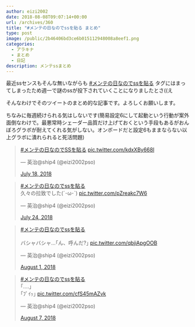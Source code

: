 ```yaml
---
author: eizi2002
date: 2018-08-08T09:07:14+00:00
url: /archives/360
title: "#メンテの日なのでssを貼る まとめ"
type: post
image: /public/2b46406bd3ce6b015112948008a8eef1.png
categories:
  - アラキナ
  - まとめ
  - 日記
description: メンテssまとめ
---
```

 

最近ssセンスもそんな無いながらも <a href="https://twitter.com/hashtag/%E3%83%A1%E3%83%B3%E3%83%86%E3%81%AE%E6%97%A5%E3%81%AA%E3%81%AE%E3%81%A7ss%E3%82%92%E8%B2%BC%E3%82%8B" target="_blank">#メンテの日なのでssを貼る</a> タグにはまってしまったため週一で謎のssが投下されていくことになりましたとさ((え

そんなわけでそのツイートのまとめ的な記事です。よろしくお願いします。

<p class="has-cyan-bluish-gray-color">
  ちなみに毎週続けられる気はしないです(簡易設定6にして起動という行動が案外面倒なわけで。最悪常時シェーダー品質だけ上げておくという手段もあるがおんぼろグラボが耐えてくれる気がしない。オンボードだと設定6もままならない以上グラボに潰れられると死活問題)
</p>

<blockquote class="twitter-tweet">
  <p lang="und" dir="ltr">
    <a href="https://twitter.com/hashtag/%E3%83%A1%E3%83%B3%E3%83%86%E3%81%AE%E6%97%A5%E3%81%AA%E3%81%AE%E3%81%A7SS%E3%82%92%E8%B2%BC%E3%82%8B?src=hash&ref_src=twsrc%5Etfw">#メンテの日なのでSSを貼る</a> <a href="https://t.co/kdxXBy668l">pic.twitter.com/kdxXBy668l</a>
  </p>— 英治@ship4 (@eizi2002pso) 
  
  <a href="https://twitter.com/eizi2002pso/status/1019445051246559232?ref_src=twsrc%5Etfw">July 18, 2018</a>
</blockquote>

<blockquote class="twitter-tweet">
  <p lang="ja" dir="ltr">
    <a href="https://twitter.com/hashtag/%E3%83%A1%E3%83%B3%E3%83%86%E3%81%AE%E6%97%A5%E3%81%AA%E3%81%AE%E3%81%A7ss%E3%82%92%E8%B2%BC%E3%82%8B?src=hash&ref_src=twsrc%5Etfw">#メンテの日なのでssを貼る</a><br />久々の拉致でした(´･ω･`) <a href="https://t.co/pZreakc7W6">pic.twitter.com/pZreakc7W6</a>
  </p>— 英治@ship4 (@eizi2002pso) 
  
  <a href="https://twitter.com/eizi2002pso/status/1021792822754562054?ref_src=twsrc%5Etfw">July 24, 2018</a>
</blockquote>

<blockquote class="twitter-tweet">
  <p lang="ja" dir="ltr">
    <a href="https://twitter.com/hashtag/%E3%83%A1%E3%83%B3%E3%83%86%E3%81%AE%E6%97%A5%E3%81%AA%E3%81%AE%E3%81%A7ss%E3%82%92%E8%B2%BC%E3%82%8B?src=hash&ref_src=twsrc%5Etfw">#メンテの日なのでssを貼る</a><br /><br />バシャバシャ&#8230;｢ん、呼んだ?｣ <a href="https://t.co/qbjiApgOOB">pic.twitter.com/qbjiApgOOB</a>
  </p>— 英治@ship4 (@eizi2002pso) 
  
  <a href="https://twitter.com/eizi2002pso/status/1024493636942159873?ref_src=twsrc%5Etfw">August 1, 2018</a>
</blockquote>

<blockquote class="twitter-tweet">
  <p lang="ja" dir="ltr">
    <a href="https://twitter.com/hashtag/%E3%83%A1%E3%83%B3%E3%83%86%E3%81%AE%E6%97%A5%E3%81%AA%E3%81%AE%E3%81%A7ss%E3%82%92%E8%B2%BC%E3%82%8B?src=hash&ref_src=twsrc%5Etfw">#メンテの日なのでssを貼る</a><br />｢&#8230;.｣<br />｢ﾌﾟｲｯ｣ <a href="https://t.co/cfS45mAZvk">pic.twitter.com/cfS45mAZvk</a>
  </p>— 英治@ship4 (@eizi2002pso) 
  
  <a href="https://twitter.com/eizi2002pso/status/1026858143458910208?ref_src=twsrc%5Etfw">August 7, 2018</a>
</blockquote>
